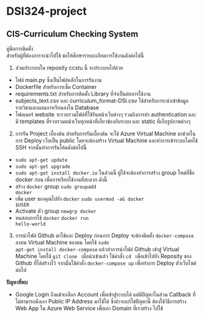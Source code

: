 # DSI324-project
## CIS-Curriculum Checking System
คู่มือการติดตั้ง <br>
สำหรับผู้ที่ต้องการจะนำไปใช้ ขอให้ศึกษารายละเอียดการใช้งานดังต่อไปนี้
1. ส่วนประกอบใน reposity ccstu นี้ จะประกอบไปด้วย
  - ไฟล์ main.py ซึ่งเป็นไฟล์หลักในการรันงาน
  - Dockerfile สำหรับการเซ็ต Container
  - requirements.txt สำหรับการติดตั้ง Library ที่จำเป็นต่อการใช้งาน
  - subjects_text.csv และ curriculum_format-DSI.csv ใช้สำหรับการะนำเข้าข้อมูลรายวิชาและแผนการเรียนลงใน Database
  - โฟลเดอร์ website จะรวบรวมไฟล์ที่ใช้รันหน้าเว็บต่างๆ รวมถึงการทำ authentication และมี templates ที่รวบรวมหน้าเว็บทุกหน้าที่เกี่ยวข้องกับระบบ และ static ที่เก็บรูปภาพต่างๆ

2. การรัน Project เบื้องต้น
สำหรับการรันเบื้องต้น จะใช้ Azure Virtual Machine มาช่วยในการ Deploy เว็บเป็น public โดยจะต้องสร้าง Virtual Machine และทำการเข้าระบบโดยใช้ SSH จากนั้นทำการรันโค้ดดังต่อไปนี้
  - <code>sudo apt-get update</code>
  - <code>sudo apt-get upgrade</code>
  - <code>sudo apt-get install docker.io</code>
ในส่วนนี้ ผู้ใช้จะต้องทำการสร้าง group ใหม่ที่ชื่อ docker ก่อน เพื่อการเรียกใช้งานที่สะดวก ดังนี้
  - สร้าง <code>docker</code> group
    <code>sudo groupadd docker</code>
  - เพิ่ม user ของคุณไปยัง <code>docker</code>
    <code>sudo usermod -aG docker $USER</code>
  - Activate ตัว group
    <code>newgrp docker</code>
  - ทดสอบการใช้ <code>docker</code>
    <code>docker run hello-world</code>
  
3. การนำไฟล์ Github มาใช้และ Deploy
ก่อนการ Deploy จะต้องติดตั้ง <code>docker-compose</code> ลงบน Virtual Machine ของตน โดยใช้ <code>sudo apt-get install docker-compose</code>
แล้วทำการนำไฟล์ Github เข้าสู่ Virtual Machine โดยใช้ <code>git clone <Your Github Link></code> เมื่อนำเข้าแล้ว ใช้คำสั่ง <code>cd <Your Project Name></code> เพื่อเข้าไปยัง Reposity ของ Github ที่ได้สร้างไว้
จากนั้นใช้คำสั่ง <code>docker-compose up</code> เพื่อทำการ Deploy ตัวเว็บไซต์ต่อไป
  
<b>ปัญหาที่พบ</b>
- Google Login ถึงแม้จะเลือก Account เพื่อเข้าสู่ระบบได้ แต่มีปัญหาในส่วน Callback ที่ไม่สามารถดึงเอา Public IP Address มาใช้ได้ ซึ่งถ้าจะแก้ไขปัญหานี้ ต้องใช้วิธีการสร้าง Web App ใน Azure Web Service เพื่อเอา Domain ที่เราสร้าง ไปใช้
